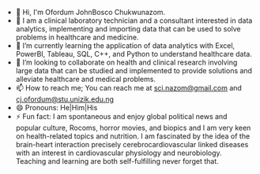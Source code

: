- 👋 Hi, I'm Ofordum JohnBosco Chukwunazom.
- 👀 I am  a clinical laboratory technician and a consultant interested in data analytics, implementing and importing  data that can be used to solve problems in healthcare and medicine.
- 🌱 I’m currently learning the application of data analytics with Excel, PowerBI, Tableau, SQL, C++, and Python to understand healthcare data.
- 💞️ I’m looking to collaborate on health and clinical research involving large data that can be studied and implemented to provide solutions and alleviate healthcare and medical problems. 
- 📫 How to reach me; You can reach me at sci.nazom@gmail.com and cj.ofordum@stu.unizik.edu.ng
- 😄 Pronouns: He|Him|His
- ⚡ Fun fact: I am spontaneous and enjoy global political news and popular culture, Rocoms, horror movies, and biopics and I am very keen on health-related topics and nutrition. I am fascinated by the idea of the brain-heart interaction precisely cerebrocardiovascular linked diseases with an interest in cardiovascular physiology and neurobiology. Teaching and learning are both self-fulfilling never forget that.

<!---
SciNazom/SciNazom is a ✨ special ✨ repository because its `README.md` (this file) appears on your GitHub profile.
You can click the Preview link to take a look at your changes.
--->
